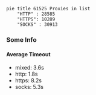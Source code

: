 
```mermaid
pie title 61525 Proxies in list
    "HTTP" : 28585
    "HTTPS": 10289
    "SOCKS" : 30913
```

### Some Info
#### Average Timeout

- mixed: 3.6s
- http: 1.8s
- https: 8.2s
- socks: 5.3s